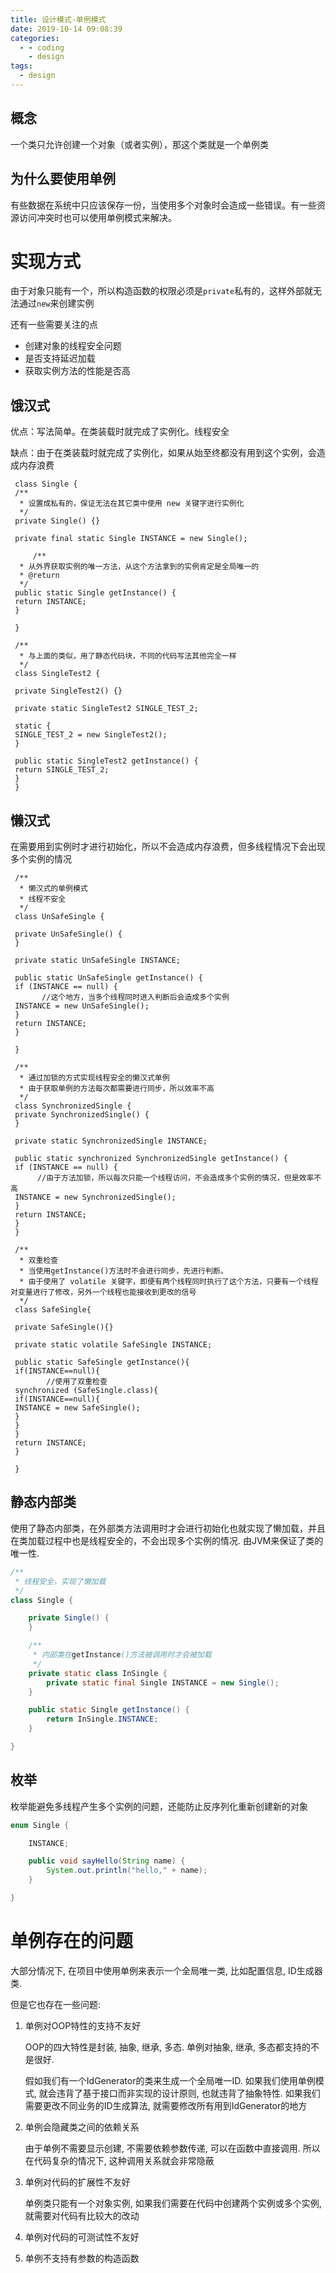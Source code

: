 ```yaml
---
title: 设计模式-单例模式
date: 2019-10-14 09:08:39
categories:
  - - coding
    - design
tags:
  - design
---
```


## **概念**

一个类只允许创建一个对象（或者实例），那这个类就是一个单例类

## **为什么要使用单例**

有些数据在系统中只应该保存一份，当使用多个对象时会造成一些错误。有一些资源访问冲突时也可以使用单例模式来解决。

# **实现方式**

由于对象只能有一个，所以构造函数的权限必须是`private`私有的，这样外部就无法通过`new`来创建实例

还有一些需要关注的点

-   创建对象的线程安全问题
-   是否支持延迟加载
-   获取实例方法的性能是否高

## **饿汉式**

优点：写法简单。在类装载时就完成了实例化。线程安全

缺点：由于在类装载时就完成了实例化，如果从始至终都没有用到这个实例，会造成内存浪费

```
 class Single {
 /**
  * 设置成私有的，保证无法在其它类中使用 new 关键字进行实例化
  */
 private Single() {}
 
 private final static Single INSTANCE = new Single();
 
     /**
  * 从外界获取实例的唯一方法，从这个方法拿到的实例肯定是全局唯一的
  * @return
  */
 public static Single getInstance() {
 return INSTANCE;
 }
 
 }
 
 /**
  * 与上面的类似，用了静态代码块，不同的代码写法其他完全一样
  */
 class SingleTest2 {
 
 private SingleTest2() {}
 
 private static SingleTest2 SINGLE_TEST_2;
 
 static {
 SINGLE_TEST_2 = new SingleTest2();
 }

 public static SingleTest2 getInstance() {
 return SINGLE_TEST_2;
 }
 }

```

## **懒汉式**

在需要用到实例时才进行初始化，所以不会造成内存浪费，但多线程情况下会出现多个实例的情况

```
 /**
  * 懒汉式的单例模式
  * 线程不安全
  */
 class UnSafeSingle {
 
 private UnSafeSingle() {
 }
 
 private static UnSafeSingle INSTANCE;
 
 public static UnSafeSingle getInstance() {
 if (INSTANCE == null) {
       //这个地方，当多个线程同时进入判断后会造成多个实例
 INSTANCE = new UnSafeSingle();
 }
 return INSTANCE;
 }
 
 }
 
 /**
  * 通过加锁的方式实现线程安全的懒汉式单例
  * 由于获取单例的方法每次都需要进行同步，所以效率不高
  */
 class SynchronizedSingle {
 private SynchronizedSingle() {
 }
 
 private static SynchronizedSingle INSTANCE;
 
 public static synchronized SynchronizedSingle getInstance() {
 if (INSTANCE == null) {
      //由于方法加锁，所以每次只能一个线程访问，不会造成多个实例的情况，但是效率不高
 INSTANCE = new SynchronizedSingle();
 }
 return INSTANCE;
 }
 }
 
 /**
  * 双重检查
  * 当使用getInstance()方法时不会进行同步，先进行判断。
  * 由于使用了 volatile 关键字，即便有两个线程同时执行了这个方法，只要有一个线程对变量进行了修改，另外一个线程也能接收到更改的信号
  */
 class SafeSingle{
 
 private SafeSingle(){}
 
 private static volatile SafeSingle INSTANCE;
 
 public static SafeSingle getInstance(){
 if(INSTANCE==null){
        //使用了双重检查
 synchronized (SafeSingle.class){
 if(INSTANCE==null){
 INSTANCE = new SafeSingle();
 }
 }
 }
 return INSTANCE;
 }
 
 }
```

## **静态内部类**

使用了静态内部类，在外部类方法调用时才会进行初始化也就实现了懒加载，并且在类加载过程中也是线程安全的，不会出现多个实例的情况. 由JVM来保证了类的唯一性.

```java
/**
 * 线程安全，实现了懒加载
 */
class Single {

	private Single() {
	}

	/**
	 * 内部类在getInstance()方法被调用时才会被加载
	 */
	private static class InSingle {
		private static final Single INSTANCE = new Single();
	}

	public static Single getInstance() {
		return InSingle.INSTANCE;
	}

}
```

## 枚举

枚举能避免多线程产生多个实例的问题，还能防止反序列化重新创建新的对象

```java
enum Single {

	INSTANCE;

	public void sayHello(String name) {
		System.out.println("hello," + name);
	}

}
```

# 单例存在的问题

大部分情况下, 在项目中使用单例来表示一个全局唯一类, 比如配置信息, ID生成器类.

但是它也存在一些问题:

1.  单例对OOP特性的支持不友好
    
    OOP的四大特性是封装, 抽象, 继承, 多态. 单例对抽象, 继承, 多态都支持的不是很好.
    
    假如我们有一个IdGenerator的类来生成一个全局唯一ID. 如果我们使用单例模式, 就会违背了基于接口而非实现的设计原则, 也就违背了抽象特性. 如果我们需要更改不同业务的ID生成算法, 就需要修改所有用到IdGenerator的地方
    
2.  单例会隐藏类之间的依赖关系
    
    由于单例不需要显示创建, 不需要依赖参数传递, 可以在函数中直接调用. 所以在代码复杂的情况下, 这种调用关系就会非常隐蔽
    
3.  单例对代码的扩展性不友好
    
    单例类只能有一个对象实例, 如果我们需要在代码中创建两个实例或多个实例, 就需要对代码有比较大的改动
    
4.  单例对代码的可测试性不友好
    
5.  单例不支持有参数的构造函数

